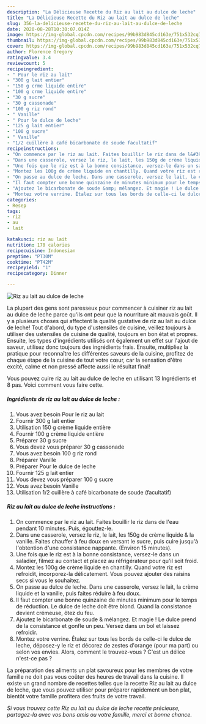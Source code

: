 ```yaml
---
description: "La Délicieuse Recette du Riz au lait au dulce de leche"
title: "La Délicieuse Recette du Riz au lait au dulce de leche"
slug: 356-la-delicieuse-recette-du-riz-au-lait-au-dulce-de-leche
date: 2020-08-28T10:30:07.014Z
image: https://img-global.cpcdn.com/recipes/99b983d845cd163e/751x532cq70/riz-au-lait-au-dulce-de-leche-photo-principale-de-la-recette.jpg
thumbnail: https://img-global.cpcdn.com/recipes/99b983d845cd163e/751x532cq70/riz-au-lait-au-dulce-de-leche-photo-principale-de-la-recette.jpg
cover: https://img-global.cpcdn.com/recipes/99b983d845cd163e/751x532cq70/riz-au-lait-au-dulce-de-leche-photo-principale-de-la-recette.jpg
author: Florence Gregory
ratingvalue: 3.4
reviewcount: 5
recipeingredient:
- " Pour le riz au lait"
- "300 g lait entier"
- "150 g crme liquide entire"
- "100 g crme liquide entire"
- "30 g sucre"
- "30 g cassonade"
- "100 g riz rond"
- " Vanille"
- " Pour le dulce de leche"
- "125 g lait entier"
- "100 g sucre"
- " Vanille"
- "1/2 cuillère à café bicarbonate de soude facultatif"
recipeinstructions:
- "On commence par le riz au lait. Faites bouillir le riz dans de l&#39;eau pendant 10 minutes. Puis, égouttez-le."
- "Dans une casserole, versez le riz, le lait, les 150g de crème liquide &amp; la vanille. Faites chauffer à feu doux en versant le sucre, puis cuire jusqu&#39;à l&#39;obtention d&#39;une consistance nappante. (Environ 15 minutes)."
- "Une fois que le riz est à la bonne consistance, versez-le dans un saladier, filmez au contact et placez au réfrigérateur pour qu&#39;il soit froid."
- "Montez les 100g de crème liquide en chantilly. Quand votre riz est refroidit, incorporez-la délicatement. Vous pouvez ajouter des raisins secs si vous le souhaitez."
- "On passe au dulce de leche. Dans une casserole, versez le lait, la crème liquide et la vanille, puis faites réduire à feu doux."
- "Il faut compter une bonne quinzaine de minutes minimum pour le temps de réduction. Le dulce de leche doit être blond. Quand la consistance devient crémeuse, ôtez du feu."
- "Ajoutez le bicarbonate de soude &amp; mélangez. Et magie ! Le dulce prend de la consistance et gonfle un peu. Versez dans un bol et laissez refroidir."
- "Montez votre verrine. Étalez sur tous les bords de celle-ci le dulce de leche, déposez-y le riz et décorez de zestes d&#39;orange (pour ma part) ou selon vos envies. Alors, comment le trouvez-vous ? C&#39;est un délice n&#39;est-ce pas ?"
categories:
- Resep
tags:
- riz
- au
- lait

katakunci: riz au lait 
nutrition: 170 calories
recipecuisine: Indonesian
preptime: "PT30M"
cooktime: "PT42M"
recipeyield: "1"
recipecategory: Dinner

---
```



![Riz au lait au dulce de leche](https://img-global.cpcdn.com/recipes/99b983d845cd163e/751x532cq70/riz-au-lait-au-dulce-de-leche-photo-principale-de-la-recette.jpg)

La plupart des gens sont paresseux pour commencer à cuisiner riz au lait au dulce de leche parce qu'ils ont peur que la nourriture ait mauvais goût. Il y a plusieurs choses qui affectent la qualité gustative de riz au lait au dulce de leche! Tout d'abord, du type d'ustensiles de cuisine, veillez toujours à utiliser des ustensiles de cuisine de qualité, toujours en bon état et propres. Ensuite, les types d'ingrédients utilisés ont également un effet sur l'ajout de saveur, utilisez donc toujours des ingrédients frais. Ensuite, multipliez la pratique pour reconnaître les différentes saveurs de la cuisine, profitez de chaque étape de la cuisine de tout votre cœur, car la sensation d'être excité, calme et non pressé affecte aussi le résultat final!

<!--inarticleads1-->

Vous pouvez cuire riz au lait au dulce de leche en utilisant 13 Ingrédients et 8 pas. Voici comment vous faire cette.

##### Ingrédients de riz au lait au dulce de leche :

1. Vous avez besoin  Pour le riz au lait
1. Fournir 300 g lait entier
1. Utilisation 150 g crème liquide entière
1. Fournir 100 g crème liquide entière
1. Préparer 30 g sucre
1. Vous devez vous préparer 30 g cassonade
1. Vous avez besoin 100 g riz rond
1. Préparer  Vanille
1. Préparer  Pour le dulce de leche
1. Fournir 125 g lait entier
1. Vous devez vous préparer 100 g sucre
1. Vous avez besoin  Vanille
1. Utilisation 1/2 cuillère à café bicarbonate de soude (facultatif)




<!--inarticleads2-->

##### Riz au lait au dulce de leche instructions :

1. On commence par le riz au lait. Faites bouillir le riz dans de l&#39;eau pendant 10 minutes. Puis, égouttez-le.
1. Dans une casserole, versez le riz, le lait, les 150g de crème liquide &amp; la vanille. Faites chauffer à feu doux en versant le sucre, puis cuire jusqu&#39;à l&#39;obtention d&#39;une consistance nappante. (Environ 15 minutes).
1. Une fois que le riz est à la bonne consistance, versez-le dans un saladier, filmez au contact et placez au réfrigérateur pour qu&#39;il soit froid.
1. Montez les 100g de crème liquide en chantilly. Quand votre riz est refroidit, incorporez-la délicatement. Vous pouvez ajouter des raisins secs si vous le souhaitez.
1. On passe au dulce de leche. Dans une casserole, versez le lait, la crème liquide et la vanille, puis faites réduire à feu doux.
1. Il faut compter une bonne quinzaine de minutes minimum pour le temps de réduction. Le dulce de leche doit être blond. Quand la consistance devient crémeuse, ôtez du feu.
1. Ajoutez le bicarbonate de soude &amp; mélangez. Et magie ! Le dulce prend de la consistance et gonfle un peu. Versez dans un bol et laissez refroidir.
1. Montez votre verrine. Étalez sur tous les bords de celle-ci le dulce de leche, déposez-y le riz et décorez de zestes d&#39;orange (pour ma part) ou selon vos envies. Alors, comment le trouvez-vous ? C&#39;est un délice n&#39;est-ce pas ?




<!--inarticleads1-->

<p>
La préparation des aliments un plat savoureux pour les membres de votre famille ne doit pas vous coûter des heures de travail dans la cuisine. Il existe un grand nombre de recettes telles que la recette Riz au lait au dulce de leche, que vous pouvez utiliser pour préparer rapidement un bon plat, bientôt votre famille profitera des fruits de votre travail.
</p>

<p>
<i>Si vous trouvez cette Riz au lait au dulce de leche recette précieuse, partagez-la avec vos bons amis ou votre famille, merci et bonne chance.</i>
</p>
